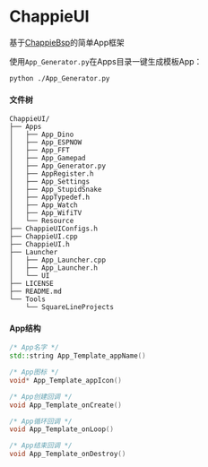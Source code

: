 # ChappieUI

基于[ChappieBsp](https://github.com/Forairaaaaa/ChappieBsp)的简单App框架

使用`App_Generator.py`在Apps目录一键生成模板App：

```shell
python ./App_Generator.py
```

#### 文件树

```
ChappieUI/
├── Apps
│   ├── App_Dino
│   ├── App_ESPNOW
│   ├── App_FFT
│   ├── App_Gamepad
│   ├── App_Generator.py
│   ├── AppRegister.h
│   ├── App_Settings
│   ├── App_StupidSnake
│   ├── AppTypedef.h
│   ├── App_Watch
│   ├── App_WifiTV
│   └── Resource
├── ChappieUIConfigs.h
├── ChappieUI.cpp
├── ChappieUI.h
├── Launcher
│   ├── App_Launcher.cpp
│   ├── App_Launcher.h
│   └── UI
├── LICENSE
├── README.md
└── Tools
    └── SquareLineProjects
```

#### App结构

```c++
/* App名字 */
std::string App_Template_appName()

/* App图标 */
void* App_Template_appIcon()

/* App创建回调 */
void App_Template_onCreate()

/* App循环回调 */
void App_Template_onLoop()

/* App结束回调 */
void App_Template_onDestroy()
```

